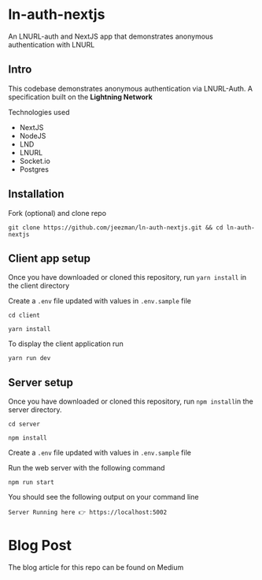 # ln-auth-nextjs
An LNURL-auth and NextJS app that demonstrates anonymous authentication with LNURL

## Intro
This codebase demonstrates anonymous authentication via LNURL-Auth. A specification built on the **Lightning Network**

Technologies used

* NextJS
* NodeJS
* LND
* LNURL
* Socket.io
* Postgres

## Installation
Fork (optional) and clone repo

```
git clone https://github.com/jeezman/ln-auth-nextjs.git && cd ln-auth-nextjs
```

## Client app setup 
Once you have downloaded or cloned this repository, run `yarn install` in the client directory

Create a `.env` file updated with values in `.env.sample` file

```
cd client
      
yarn install
```

To display the client application run

```
yarn run dev
```
   
## Server setup
Once you have downloaded or cloned this repository, run `npm install`in the server directory.

```
cd server
      
npm install
```

Create a `.env` file updated with values in `.env.sample` file

Run the web server with the following command

```
npm run start
```

You should see the following output on your command line
```
Server Running here 👉 https://localhost:5002
```

# Blog Post
The blog article for this repo can be found on Medium
